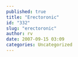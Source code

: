 ```yaml
---
published: true
title: "Erectoronic"
id: "332"
slug: "erectoronic"
author: rv
date: 2007-09-15 03:09
categories: Uncategorized
---
```

<p class="mobile-photo"><a href="http://bp3.blogger.com/_RIq3e2nKDHo/RutNF2TTUDI/AAAAAAAABq8/Rgh0Wp-lfVM/s1600-h/TS2B0270-715496.JPG"><img src="http://bp3.blogger.com/_RIq3e2nKDHo/RutNF2TTUDI/AAAAAAAABq8/Rgh0Wp-lfVM/s320/TS2B0270-715496.JPG" border="0" alt="" /></a></p>